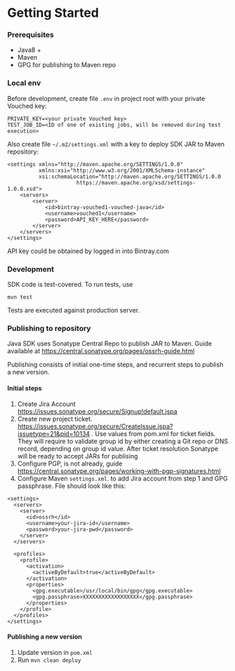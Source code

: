 # Getting Started

### Prerequisites

- Java8 +
- Maven
- GPG for publishing to Maven repo

### Local env

Before development, create file `.env` in project root with your private Vouched key:
```
PRIVATE_KEY=<your private Vouched key>
TEST_JOB_ID=<ID of one of existing jobs, will be removed during test execution>
```

Also create file `~/.m2/settings.xml` with a key to deploy SDK JAR to Maven repository:

```
<settings xmlns="http://maven.apache.org/SETTINGS/1.0.0"
          xmlns:xsi="http://www.w3.org/2001/XMLSchema-instance"
          xsi:schemaLocation="http://maven.apache.org/SETTINGS/1.0.0
                      https://maven.apache.org/xsd/settings-1.0.0.xsd">
    <servers>
        <server>
            <id>bintray-vouched1-vouched-java</id>
            <username>vouched1</username>
            <password>API_KEY_HERE</password>
        </server>
    </servers>
</settings>
```

API key could be obtained by logged in into Bintray.com

### Development

SDK code is test-covered. To run tests, use

```
mvn test
```

Tests are executed against production server.

### Publishing to repository

Java SDK uses Sonatype Central Repo to publish JAR to Maven.
Guide available at https://central.sonatype.org/pages/ossrh-guide.html

Publishing consists of initial one-time steps, and recurrent steps to publish a new version.

#### Initial steps

1. Create Jira Account https://issues.sonatype.org/secure/Signup!default.jspa
1. Create new project ticket. https://issues.sonatype.org/secure/CreateIssue.jspa?issuetype=21&pid=10134 . 
Use values from pom.xml for ticket fields. They will require to validate group id by either creating a Git repo or 
DNS record, depending on group id value. After ticket resolution Sonatype will be ready to accept JARs for publising
1. Configure PGP, is not already, guide https://central.sonatype.org/pages/working-with-pgp-signatures.html
1. Configure Maven `settings.xml`. to add Jira account from step 1 and GPG passphrase. File should look like this:
```
<settings>
  <servers>
    <server>
      <id>ossrh</id>
      <username>your-jira-id</username>
      <password>your-jira-pwd</password>
    </server>
  </servers>

  <profiles>
    <profile>
      <activation>
        <activeByDefault>true</activeByDefault>
      </activation>
      <properties>
        <gpg.executable>/usr/local/bin/gpg</gpg.executable>
        <gpg.passphrase>XXXXXXXXXXXXXXXXXX</gpg.passphrase>
      </properties>
    </profile>
  </profiles>
</settings>
```   
 
#### Publishing a new version

1. Update version in `pom.xml`
1. Run `mvn clean deploy`